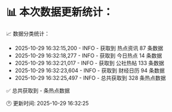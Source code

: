 📊 本次数据更新统计：
==========================

📈 数据分类统计：
- 2025-10-29 16:32:15,200 - INFO - 获取到 热点资讯 87 条数据
- 2025-10-29 16:32:18,277 - INFO - 获取到 今日热点 14 条数据
- 2025-10-29 16:32:21,017 - INFO - 获取到 公社热帖 133 条数据
- 2025-10-29 16:32:23,604 - INFO - 获取到 财经日历 94 条数据
- 2025-10-29 16:32:25,497 - INFO - 总共获取到 328 条热点数据

✅ 总共获取到 - 条热点数据

🕐 更新时间: 2025-10-29 16:32:25
